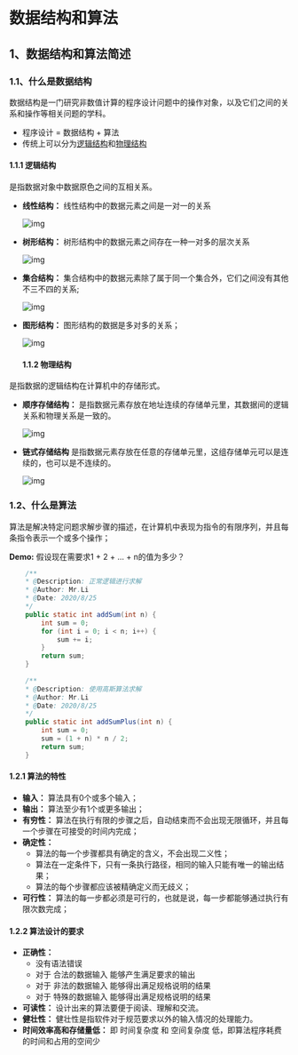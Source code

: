 # 数据结构和算法
## 1、数据结构和算法简述
  ### 1.1、什么是数据结构
  数据结构是一门研究非数值计算的程序设计问题中的操作对象，以及它们之间的关系和操作等相关问题的学科。
  - 程序设计 = 数据结构 + 算法
  - 传统上可以分为[逻辑结构](https://baike.baidu.com/item/%E9%80%BB%E8%BE%91%E7%BB%93%E6%9E%84/9663235?fr=aladdin)和[物理结构](https://baike.baidu.com/item/%E9%80%BB%E8%BE%91%E7%BB%93%E6%9E%84/9663235?fr=aladdin)
  
 #### 1.1.1 逻辑结构
 是指数据对象中数据原色之间的互相关系。
- **线性结构：**
线性结构中的数据元素之间是一对一的关系

  ![img](https://images2017.cnblogs.com/blog/605520/201802/605520-20180207112156045-1269480009.png)

- **树形结构：**
树形结构中的数据元素之间存在一种一对多的层次关系

  ![img](https://images2017.cnblogs.com/blog/605520/201802/605520-20180207112236982-726933465.png)

- **集合结构：**
 集合结构中的数据元素除了属于同一个集合外，它们之间没有其他不三不四的关系;
 
  ![img](https://images2017.cnblogs.com/blog/605520/201802/605520-20180207112031591-106749832.png)
  
- **图形结构：**
 图形结构的数据是多对多的关系；
 
  ![img](https://images2017.cnblogs.com/blog/605520/201802/605520-20180207112322841-1792986049.png)
  
  #### 1.1.2 物理结构
是指数据的逻辑结构在计算机中的存储形式。

- **顺序存储结构：**
是指数据元素存放在地址连续的存储单元里，其数据间的逻辑关系和物理关系是一致的。

  ![img](https://images2017.cnblogs.com/blog/605520/201802/605520-20180207112751404-1617788166.png)

- **链式存储结构**
是指数据元素存放在任意的存储单元里，这组存储单元可以是连续的，也可以是不连续的。

  ![img](https://images2017.cnblogs.com/blog/605520/201802/605520-20180207114223529-1742094837.png)

### 1.2、什么是算法
算法是解决特定问题求解步骤的描述，在计算机中表现为指令的有限序列，并且每条指令表示一个或多个操作；

**Demo:** 假设现在需要求1 + 2 + ... + n的值为多少？
```java
    /** 
    * @Description: 正常逻辑进行求解 
    * @Author: Mr.Li 
    * @Date: 2020/8/25 
    */ 
    public static int addSum(int n) {
        int sum = 0;
        for (int i = 0; i < n; i++) {
            sum += i;
        }
        return sum;
    }
    
    /** 
    * @Description: 使用高斯算法求解 
    * @Author: Mr.Li 
    * @Date: 2020/8/25 
    */ 
    public static int addSumPlus(int n) {
        int sum = 0;
        sum = (1 + n) * n / 2;
        return sum;
    }
```
#### 1.2.1 算法的特性
  - **输入：** 算法具有0个或多个输入；
  - **输出：** 算法至少有1个或更多输出；
  - **有穷性：** 算法在执行有限的步骤之后，自动结束而不会出现无限循环，并且每一个步骤在可接受的时间内完成；
  - **确定性：** 
    - 算法的每一个步骤都具有确定的含义，不会出现二义性；
    - 算法在一定条件下，只有一条执行路径，相同的输入只能有唯一的输出结果；
    - 算法的每个步骤都应该被精确定义而无歧义；
  - **可行性：** 算法的每一步都必须是可行的，也就是说，每一步都能够通过执行有限次数完成；
#### 1.2.2 算法设计的要求
  - **正确性：**
    - 没有语法错误
    - 对于 合法的数据输入 能够产生满足要求的输出
    - 对于 非法的数据输入 能够得出满足规格说明的结果
    - 对于 特殊的数据输入 能够得出满足规格说明的结果
  - **可读性：** 设计出来的算法要便于阅读、理解和交流。
  - **健壮性：** 健壮性是指软件对于规范要求以外的输入情况的处理能力。
  - **时间效率高和存储量低：** 即 时间复杂度 和 空间复杂度 低，即算法程序耗费的时间和占用的空间少
   
